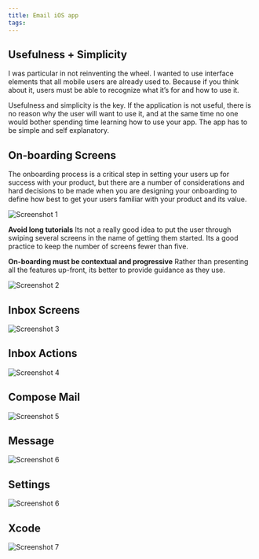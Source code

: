 ```yaml
---
title: Email iOS app
tags:
---
```


## Usefulness + Simplicity
I was particular in not reinventing the wheel. I wanted to use interface elements that all mobile users are already used to. Because if you think about it, users must be able to recognize what it’s for and how to use it.
<!-- more -->

Usefulness and simplicity is the key. If the application is not useful, there is no reason why the user will want to use it, and at the same time no one would bother spending time learning how to use your app. The app has to be simple and self explanatory.

## On-boarding Screens
The onboarding process is a critical step in setting your users up for success with your product, but there are a number of considerations and hard decisions to be made when you are designing your onboarding to define how best to get your users familiar with your product and its value.

![Screenshot 1](/img/inbox-mail-app/onboarding-screens.png)

**Avoid long tutorials**
Its not a really good idea to put the user through swiping several screens in the name of getting them started. Its a good practice to keep the number of screens fewer than five.

**On-boarding must be contextual and progressive**
Rather than presenting all the features up-front, its better to provide guidance as they use.

![Screenshot 2](/img/inbox-mail-app/getting-started.png)

## Inbox Screens
![Screenshot 3](/img/inbox-mail-app/inbox-screens.png)

## Inbox Actions
![Screenshot 4](/img/inbox-mail-app/inbox-actions.png)

## Compose Mail
![Screenshot 5](/img/inbox-mail-app/compose-mail.png)

## Message
![Screenshot 6](/img/inbox-mail-app/message.png)

## Settings
![Screenshot 6](/img/inbox-mail-app/settings.png)

## Xcode
![Screenshot 7](/img/inbox-mail-app/xcode-screenshot.png)
